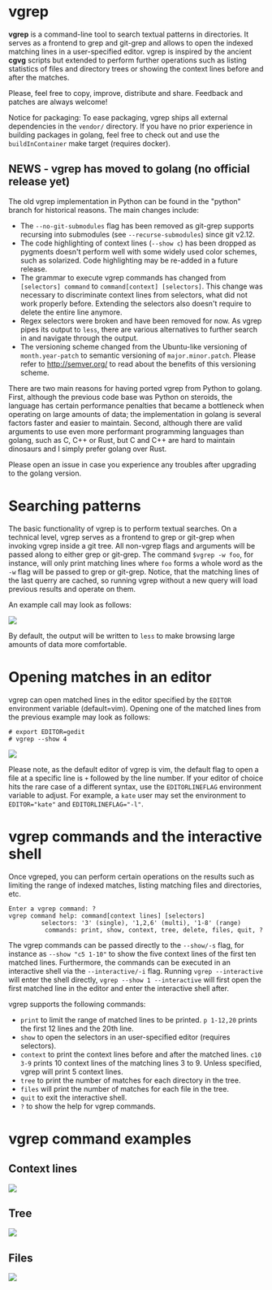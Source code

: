 # vgrep

**vgrep** is a command-line tool to search textual patterns in directories. It serves as a frontend to grep and git-grep and allows to open the indexed matching lines in a user-specified editor.  vgrep is inspired by the ancient **cgvg** scripts but extended to perform further operations such as listing statistics of files and directory trees or showing the context lines before and after the matches.

Please, feel free to copy, improve, distribute and share.  Feedback and patches are always welcome!

Notice for packaging: To ease packaging, vgrep ships all external dependencies in the `vendor/` directory. If you have no prior experience in building packages in golang, feel free to check out and use the `buildInContainer` make target (requires docker).

## NEWS - vgrep has moved to golang (no official release yet)
The old vgrep implementation in Python can be found in the "python" branch for historical reasons. The main changes include:

 - The `--no-git-submodules` flag has been removed as git-grep supports recursing into submodules (see ``--recurse-submodules``) since git v2.12.
 - The code highlighting of context lines (`--show c`) has been dropped as pygments doesn't perform well with some widely used color schemes, such as solarized.  Code highlighting may be re-added in a future release.
 - The grammar to execute vgrep commands has changed from ``[selectors] command`` to ``command[context] [selectors]``.  This change was necessary to discriminate context lines from selectors, what did not work properly before.  Extending the selectors also doesn't require to delete the entire line anymore.
 - Regex selectors were broken and have been removed for now.  As vgrep pipes its output to `less`, there are various alternatives to further search in and navigate through the output.
 - The versioning scheme changed from the Ubuntu-like versioning of ``month.year-patch`` to semantic versioning of ``major.minor.patch``.  Please refer to http://semver.org/ to read about the benefits of this versioning scheme.

There are two main reasons for having ported vgrep from Python to golang.  First, although the previous code base was Python on steroids, the language has certain performance penalties that became a bottleneck when operating on large amounts of data; the implementation in golang is several factors faster and easier to maintain. Second, although there are valid arguments to use even more performant programming languages than golang, such as C, C++ or Rust, but C and C++ are hard to maintain dinosaurs and I simply prefer golang over Rust.

Please open an issue in case you experience any troubles after upgrading to the golang version.

# Searching patterns
The basic functionality of vgrep is to perform textual searches. On a technical level, vgrep serves as a frontend to grep or git-grep when invoking vgrep inside a git tree.  All non-vgrep flags and arguments will be passed along to either grep or git-grep.  The command `$vgrep -w foo`, for instance, will only print matching lines where `foo` forms a whole word as the `-w` flag will be passed to grep or git-grep. Notice, that the matching lines of the last querry are cached, so running vgrep without a new query will load previous results and operate on them.

An example call may look as follows:

![](screenshots/vgrep-simple-search.png)

By default, the output will be written to `less` to make browsing large amounts of data more comfortable.

# Opening matches in an editor
vgrep can open matched lines in the editor specified by the `EDITOR` environment variable (default=vim). Opening one of the matched lines from the previous example may look as follows:

```
# export EDITOR=gedit
# vgrep --show 4
```

![](screenshots/vgrep-show-gedit.png)

Please note, as the default editor of vgrep is vim, the default flag to open a file at a specific line is ``+`` followed by the line number.  If your editor of choice hits the rare case of a different syntax, use the `EDITORLINEFLAG` environment variable to adjust.  For example, a `kate` user may set the environment to ``EDITOR="kate"`` and ``EDITORLINEFLAG="-l"``.

# vgrep commands and the interactive shell

Once vgreped, you can perform certain operations on the results such as limiting the range of indexed matches, listing matching files and directories, etc.
```
Enter a vgrep command: ?
vgrep command help: command[context lines] [selectors]
         selectors: '3' (single), '1,2,6' (multi), '1-8' (range)
          commands: print, show, context, tree, delete, files, quit, ?
```
The vgrep commands can be passed directly to the ``--show/-s`` flag, for instance as ``--show "c5 1-10"`` to show the five context lines of the first ten matched lines.  Furthermore, the commands can be executed in an interactive shell via the ``--interactive/-i`` flag. Running ``vgrep --interactive`` will enter the shell directly, ``vgrep --show 1 --interactive`` will first open the first matched line in the editor and enter the interactive shell after.

vgrep supports the following commands:

- ``print`` to limit the range of matched lines to be printed. ``p 1-12,20`` prints the first 12 lines and the 20th line.
- ``show`` to open the selectors in an user-specified editor (requires selectors).
- ``context`` to print the context lines before and after the matched lines. ``c10 3-9`` prints 10 context lines of the matching lines 3 to 9.  Unless specified, vgrep will print 5 context lines.
- ``tree`` to print the number of matches for each directory in the tree.
- ``files`` will print the number of matches for each file in the tree.
- ``quit`` to exit the interactive shell.
- ``?`` to show the help for vgrep commands.

# vgrep command examples

## Context lines
![](screenshots/vgrep-context.png)

## Tree
![](screenshots/vgrep-tree.png)

## Files
![](screenshots/vgrep-files.png)

